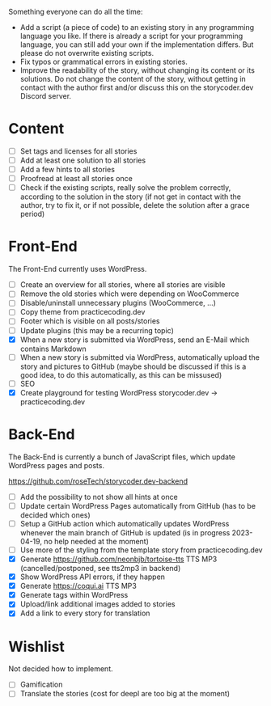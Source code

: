
Something everyone can do all the time:

- Add a script (a piece of code) to an existing story in any programming language you like. If there is already a script for your programming language, you can still add your own if the implementation differs. But please do not overwrite existing scripts.
- Fix typos or grammatical errors in existing stories.
- Improve the readability of the story, without changing its content or its solutions. Do not change the content of the story, without getting in contact with the author first and/or discuss this on the storycoder.dev Discord server.

# Content

- [ ] Set tags and licenses for all stories
- [ ] Add at least one solution to all stories
- [ ] Add a few hints to all stories
- [ ] Proofread at least all stories once
- [ ] Check if the existing scripts, really solve the problem correctly, according to the solution in the story (if not get in contact with the author, try to fix it, or if not possible, delete the solution after a grace period)

# Front-End

The Front-End currently uses WordPress.

- [ ] Create an overview for all stories, where all stories are visible
- [ ] Remove the old stories which were depending on WooCommerce
- [ ] Disable/uninstall unnecessary plugins (WooCommerce, ...)
- [ ] Copy theme from practicecoding.dev
- [ ] Footer which is visible on all posts/stories
- [ ] Update plugins (this may be a recurring topic)
- [x] When a new story is submitted via WordPress, send an E-Mail which contains Markdown
- [ ] When a new story is submitted via WordPress, automatically upload the story and pictures to GitHub (maybe should be discussed if this is a good idea, to do this automatically, as this can be missused)
- [ ] SEO
- [x] Create playground for testing WordPress storycoder.dev -> practicecoding.dev

# Back-End

The Back-End is currently a bunch of JavaScript files, which update WordPress pages and posts.

https://github.com/roseTech/storycoder.dev-backend

- [ ] Add the possibility to not show all hints at once
- [ ] Update certain WordPress Pages automatically from GitHub (has to be decided which ones)
- [ ] Setup a GitHub action which automatically updates WordPress whenever the main branch of GitHub is updated (is in progress 2023-04-19, no help needed at the moment)
- [ ] Use more of the styling from the template story from practicecoding.dev
- [x] Generate https://github.com/neonbjb/tortoise-tts TTS MP3 (cancelled/postponed, see tts2mp3 in backend)
- [x] Show WordPress API errors, if they happen
- [x] Generate https://coqui.ai TTS MP3
- [x] Generate tags within WordPress
- [x] Upload/link additional images added to stories
- [x] Add a link to every story for translation

# Wishlist

Not decided how to implement.

- [ ] Gamification
- [ ] Translate the stories (cost for deepl are too big at the moment)

